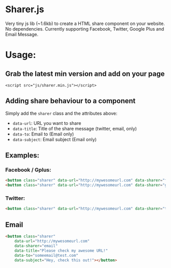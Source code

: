 Sharer.js
=========

Very tiny js lib (~1.6kb) to create a HTML share component on your website. No dependencies.
Currently supporting Facebook, Twitter, Google Plus and Email Message.

# Usage:

## Grab the latest min version and add on your page

	<script src="js/sharer.min.js"></script>

## Adding share behaviour to a component

Simply add the `sharer` class and the attributes above:

- `data-url`: URL you want to share
- `data-title`: Title of the share message (twitter, email, only)
- `data-to`: Email to (Email only)
- `data-subject`: Email subject (Email only)


## Examples:

### Facebook / Gplus:

```html
<button class="sharer" data-url="http://mywesomeurl.com" data-sharer="facebook"></button>
<button class="sharer" data-url="http://mywesomeurl.com" data-sharer="googleplus"></button>
```

### Twitter:

```html
<button class="sharer" data-url="http://mywesomeurl.com" data-sharer="twitter" data-title="Please check my awesome URL!"></button>
```

## Email

```html
<button class="sharer"
	data-url="http://mywesomeurl.com"
	data-sharer="email"
	data-title="Please check my awesome URL!"
	data-to="someemail@test.com"
	data-subject="Hey, check this out!"></button>
```
